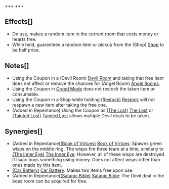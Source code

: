 +++
+++

Effects[]
---------


* On use, makes a random item in the current room that costs money or hearts free.
* While held, guarantees a random item or pickup from the (Shop) [Shop](/wiki/Shop "Shop") to be half price.


Notes[]
-------


* Using the Coupon in a (Devil Room) [Devil Room](/wiki/Devil_Room "Devil Room") and taking that free item does not affect or remove the chances for (Angel Room) [Angel Rooms](/wiki/Angel_Room "Angel Room").
* Using the Coupon in [Greed Mode](/wiki/Greed_Mode "Greed Mode") does not restock the taken item or consumable.
* Using the Coupon in a Shop while holding [(Restock)](/wiki/Restock "Restock") [Restock](/wiki/Restock "Restock") will not respawn a new item after taking the free one.
* (Added in Repentance) Using the Coupon as  [(The Lost)](/wiki/The_Lost "The Lost") [The Lost](/wiki/The_Lost "The Lost") or  [(Tainted Lost)](/wiki/Tainted_Lost "Tainted Lost") [Tainted Lost](/wiki/Tainted_Lost "Tainted Lost") allows multiple Devil deals to be taken.


Synergies[]
-----------


* (Added in Repentance)[(Book of Virtues)](/wiki/Book_of_Virtues "Book of Virtues") [Book of Virtues](/wiki/Book_of_Virtues "Book of Virtues"): Spawns green wisps on the middle ring. The wisps fire three tears at a time, similarly to [(The Inner Eye)](/wiki/The_Inner_Eye "The Inner Eye") [The Inner Eye](/wiki/The_Inner_Eye "The Inner Eye"). However, all of these wisps are destroyed if Isaac buys something using money. Does not affect wisps other than ones made by this item.
* [(Car Battery)](/wiki/Car_Battery "Car Battery") [Car Battery](/wiki/Car_Battery "Car Battery"): Makes two items free upon use.
* (Added in Repentance)[(Satanic Bible)](/wiki/Satanic_Bible "Satanic Bible") [Satanic Bible](/wiki/Satanic_Bible "Satanic Bible"): The Devil deal in the boss room can be acquired for free.



